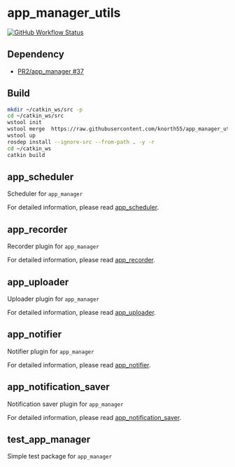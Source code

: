 # app_manager_utils

[![GitHub Workflow Status](https://img.shields.io/github/workflow/status/knorth55/app_manager_utils/CI/master)](https://github.com/knorth55/app_manager_utils/actions)

## Dependency

- [PR2/app_manager #37](https://github.com/PR2/app_manager/pull/37)

## Build

```bash
mkdir ~/catkin_ws/src -p
cd ~/catkin_ws/src
wstool init
wstool merge  https://raw.githubusercontent.com/knorth55/app_manager_utils/master/fc.rosinstall
wstool up
rosdep install --ignore-src --from-path . -y -r
cd ~/catkin_ws
catkin build
```

## app_scheduler

Scheduler for `app_manager`

For detailed information, please read [app_scheduler](app_scheduler/README.md).

## app_recorder

Recorder plugin for `app_manager`

For detailed information, please read [app_recorder](app_recorder/README.md).

## app_uploader

Uploader plugin for `app_manager`

For detailed information, please read [app_uploader](app_uploader/README.md).

## app_notifier

Notifier plugin for `app_manager`

For detailed information, please read [app_notifier](app_notifier/README.md).

## app_notification_saver

Notification saver plugin for `app_manager`

For detailed information, please read [app_notification_saver](app_notification_saver/README.md).

## test_app_manager

Simple test package for `app_manager`
